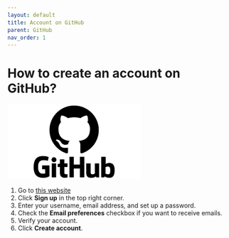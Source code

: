 ```yaml
---
layout: default
title: Account on GitHub
parent: GitHub
nav_order: 1
---
```

 
# How to create an account on GitHub?  

![logo](/assets/images/github.png) 

1.	Go to [this website](https://github.com//)   
2.	Click **Sign up** in the top right corner.  
3.	Enter your username, email address, and set up a password.  
4.	Check the **Email preferences** checkbox if you want to receive emails.  
5.	Verify your account.  
6.	Click **Create account**.  
